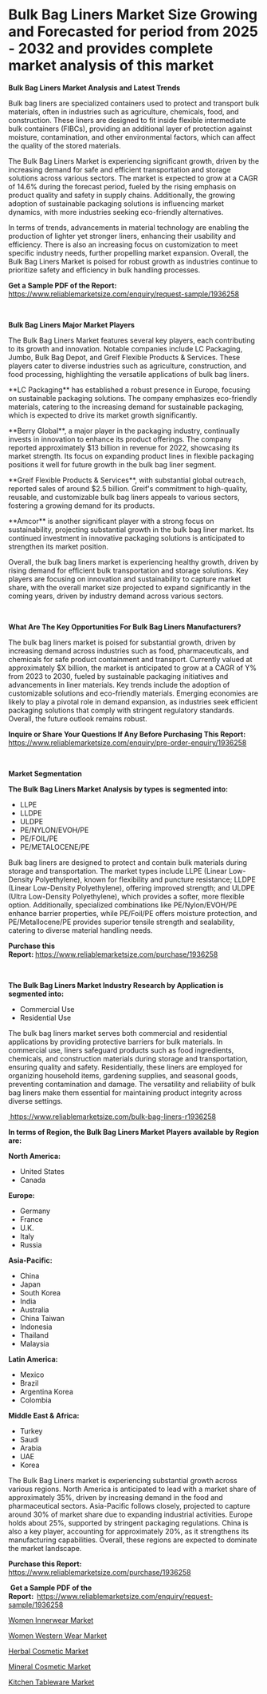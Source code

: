 <p><h1>Bulk Bag Liners Market Size Growing and Forecasted for period from 2025 - 2032 and provides complete market analysis of this market</h1></p><p><strong>Bulk Bag Liners Market Analysis and Latest Trends</strong></p>
<p><p>Bulk bag liners are specialized containers used to protect and transport bulk materials, often in industries such as agriculture, chemicals, food, and construction. These liners are designed to fit inside flexible intermediate bulk containers (FIBCs), providing an additional layer of protection against moisture, contamination, and other environmental factors, which can affect the quality of the stored materials.</p><p>The Bulk Bag Liners Market is experiencing significant growth, driven by the increasing demand for safe and efficient transportation and storage solutions across various sectors. The market is expected to grow at a CAGR of 14.6% during the forecast period, fueled by the rising emphasis on product quality and safety in supply chains. Additionally, the growing adoption of sustainable packaging solutions is influencing market dynamics, with more industries seeking eco-friendly alternatives.</p><p>In terms of trends, advancements in material technology are enabling the production of lighter yet stronger liners, enhancing their usability and efficiency. There is also an increasing focus on customization to meet specific industry needs, further propelling market expansion. Overall, the Bulk Bag Liners Market is poised for robust growth as industries continue to prioritize safety and efficiency in bulk handling processes.</p></p>
<p><strong>Get a Sample PDF of the Report:&nbsp;</strong> <a href="https://www.reliablemarketsize.com/enquiry/request-sample/1936258?utm_campaign=1133&utm_medium=2&utm_source=Github&utm_content=ia&utm_term=04042025&utm_id=bulk-bag-liners">https://www.reliablemarketsize.com/enquiry/request-sample/1936258</a></p>
<p>&nbsp;</p>
<p><strong>Bulk Bag Liners Major Market Players</strong></p>
<p><p>The Bulk Bag Liners Market features several key players, each contributing to its growth and innovation. Notable companies include LC Packaging, Jumbo, Bulk Bag Depot, and Greif Flexible Products & Services. These players cater to diverse industries such as agriculture, construction, and food processing, highlighting the versatile applications of bulk bag liners.</p><p>**LC Packaging** has established a robust presence in Europe, focusing on sustainable packaging solutions. The company emphasizes eco-friendly materials, catering to the increasing demand for sustainable packaging, which is expected to drive its market growth significantly.</p><p>**Berry Global**, a major player in the packaging industry, continually invests in innovation to enhance its product offerings. The company reported approximately $13 billion in revenue for 2022, showcasing its market strength. Its focus on expanding product lines in flexible packaging positions it well for future growth in the bulk bag liner segment.</p><p>**Greif Flexible Products & Services**, with substantial global outreach, reported sales of around $2.5 billion. Greif's commitment to high-quality, reusable, and customizable bulk bag liners appeals to various sectors, fostering a growing demand for its products. </p><p>**Amcor** is another significant player with a strong focus on sustainability, projecting substantial growth in the bulk bag liner market. Its continued investment in innovative packaging solutions is anticipated to strengthen its market position.</p><p>Overall, the bulk bag liners market is experiencing healthy growth, driven by rising demand for efficient bulk transportation and storage solutions. Key players are focusing on innovation and sustainability to capture market share, with the overall market size projected to expand significantly in the coming years, driven by industry demand across various sectors.</p></p>
<p>&nbsp;</p>
<p><strong>What Are The Key Opportunities For Bulk Bag Liners Manufacturers?</strong></p>
<p><p>The bulk bag liners market is poised for substantial growth, driven by increasing demand across industries such as food, pharmaceuticals, and chemicals for safe product containment and transport. Currently valued at approximately $X billion, the market is anticipated to grow at a CAGR of Y% from 2023 to 2030, fueled by sustainable packaging initiatives and advancements in liner materials. Key trends include the adoption of customizable solutions and eco-friendly materials. Emerging economies are likely to play a pivotal role in demand expansion, as industries seek efficient packaging solutions that comply with stringent regulatory standards. Overall, the future outlook remains robust.</p></p>
<p><strong>Inquire or Share Your Questions If Any Before Purchasing This Report:</strong> <a href="https://www.reliablemarketsize.com/enquiry/pre-order-enquiry/1936258?utm_campaign=1133&utm_medium=2&utm_source=Github&utm_content=ia&utm_term=04042025&utm_id=bulk-bag-liners">https://www.reliablemarketsize.com/enquiry/pre-order-enquiry/1936258</a></p>
<p>&nbsp;</p>
<p><strong>Market Segmentation</strong></p>
<p><strong>The Bulk Bag Liners Market Analysis by types is segmented into:</strong></p>
<p><ul><li>LLPE</li><li>LLDPE</li><li>ULDPE</li><li>PE/NYLON/EVOH/PE</li><li>PE/FOIL/PE</li><li>PE/METALOCENE/PE</li></ul></p>
<p><p>Bulk bag liners are designed to protect and contain bulk materials during storage and transportation. The market types include LLPE (Linear Low-Density Polyethylene), known for flexibility and puncture resistance; LLDPE (Linear Low-Density Polyethylene), offering improved strength; and ULDPE (Ultra Low-Density Polyethylene), which provides a softer, more flexible option. Additionally, specialized combinations like PE/Nylon/EVOH/PE enhance barrier properties, while PE/Foil/PE offers moisture protection, and PE/Metallocene/PE provides superior tensile strength and sealability, catering to diverse material handling needs.</p></p>
<p><strong>Purchase this Report:&nbsp;</strong><a href="https://www.reliablemarketsize.com/purchase/1936258?utm_campaign=1133&utm_medium=2&utm_source=Github&utm_content=ia&utm_term=04042025&utm_id=bulk-bag-liners">https://www.reliablemarketsize.com/purchase/1936258</a></p>
<p>&nbsp;</p>
<p><strong>The Bulk Bag Liners Market Industry Research by Application is segmented into:</strong></p>
<p><ul><li>Commercial Use</li><li>Residential Use</li></ul></p>
<p><p>The bulk bag liners market serves both commercial and residential applications by providing protective barriers for bulk materials. In commercial use, liners safeguard products such as food ingredients, chemicals, and construction materials during storage and transportation, ensuring quality and safety. Residentially, these liners are employed for organizing household items, gardening supplies, and seasonal goods, preventing contamination and damage. The versatility and reliability of bulk bag liners make them essential for maintaining product integrity across diverse settings.</p></p>
<p><a href="https://www.reliablemarketsize.com/bulk-bag-liners-r1936258?utm_campaign=1133&utm_medium=2&utm_source=Github&utm_content=ia&utm_term=04042025&utm_id=bulk-bag-liners">&nbsp;https://www.reliablemarketsize.com/bulk-bag-liners-r1936258</a></p>
<p><strong>In terms of Region, the Bulk Bag Liners Market Players available by Region are:</strong></p>
<p>
    <p> <strong> North America: </strong>
        <ul>
            <li>United States</li>
            <li>Canada</li>
        </ul>
        </p> 
    <p> <strong> Europe: </strong>
        <ul>
            <li>Germany</li>
            <li>France</li>
            <li>U.K.</li>
            <li>Italy</li>
            <li>Russia</li>
        </ul>
        </p> 
    <p> <strong> Asia-Pacific: </strong>
        <ul>
            <li>China</li>
            <li>Japan</li>
            <li>South Korea</li>
            <li>India</li>
            <li>Australia</li>
            <li>China Taiwan</li>
            <li>Indonesia</li>
            <li>Thailand</li>
            <li>Malaysia</li>
        </ul>
        </p> 
    <p> <strong> Latin America: </strong>
        <ul>
            <li>Mexico</li>
            <li>Brazil</li>
            <li>Argentina Korea</li>
            <li>Colombia</li>
        </ul>
        </p> 
    <p> <strong> Middle East & Africa: </strong>
        <ul>
            <li>Turkey</li>
            <li>Saudi</li>
            <li>Arabia</li>
            <li>UAE</li>
            <li>Korea</li>
        </ul>
    </p>
    </p>
<p><p>The Bulk Bag Liners market is experiencing substantial growth across various regions. North America is anticipated to lead with a market share of approximately 35%, driven by increasing demand in the food and pharmaceutical sectors. Asia-Pacific follows closely, projected to capture around 30% of market share due to expanding industrial activities. Europe holds about 25%, supported by stringent packaging regulations. China is also a key player, accounting for approximately 20%, as it strengthens its manufacturing capabilities. Overall, these regions are expected to dominate the market landscape.</p></p>
<p><strong>Purchase this Report: </strong><a href="https://www.reliablemarketsize.com/purchase/1936258?utm_campaign=1133&utm_medium=2&utm_source=Github&utm_content=ia&utm_term=04042025&utm_id=bulk-bag-liners">https://www.reliablemarketsize.com/purchase/1936258</a></p>
<p>&nbsp;<strong>Get a Sample PDF of the Report:&nbsp;&nbsp;</strong><a href="https://www.reliablemarketsize.com/enquiry/request-sample/1936258?utm_campaign=1133&utm_medium=2&utm_source=Github&utm_content=ia&utm_term=04042025&utm_id=bulk-bag-liners">https://www.reliablemarketsize.com/enquiry/request-sample/1936258</a></p>
<p><strong></strong></p>
<p><p><a href="https://github.com/idranalexie/Market-Research-Report-List-1/blob/main/women-innerwear-market.md?utm_campaign=1133&utm_medium=2&utm_source=Github&utm_content=ia&utm_term=04042025&utm_id=bulk-bag-liners">Women Innerwear Market</a></p><p><a href="https://github.com/rempemelon5k/Market-Research-Report-List-1/blob/main/women-western-wear-market.md?utm_campaign=1133&utm_medium=2&utm_source=Github&utm_content=ia&utm_term=04042025&utm_id=bulk-bag-liners">Women Western Wear Market</a></p><p><a href="https://github.com/balbajagatr1/Market-Research-Report-List-1/blob/main/herbal-cosmetic-market.md?utm_campaign=1133&utm_medium=2&utm_source=Github&utm_content=ia&utm_term=04042025&utm_id=bulk-bag-liners">Herbal Cosmetic Market</a></p><p><a href="https://github.com/yardemuongz5/Market-Research-Report-List-1/blob/main/mineral-cosmetic-market.md?utm_campaign=1133&utm_medium=2&utm_source=Github&utm_content=ia&utm_term=04042025&utm_id=bulk-bag-liners">Mineral Cosmetic Market</a></p><p><a href="https://github.com/ftnlewins/Market-Research-Report-List-1/blob/main/kitchen-tableware-market.md?utm_campaign=1133&utm_medium=2&utm_source=Github&utm_content=ia&utm_term=04042025&utm_id=bulk-bag-liners">Kitchen Tableware Market</a></p></p>